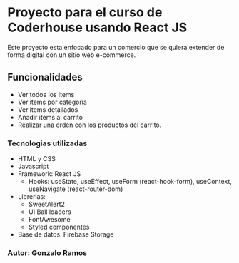 # Proyecto para el curso de Coderhouse usando React JS

Este proyecto esta enfocado para un comercio que se quiera extender de forma digital con un sitio web e-commerce.

## Funcionalidades
- Ver todos los items
- Ver items por categoria
- Ver items detallados
- Añadir items al carrito
- Realizar una orden con los productos del carrito.

### Tecnologias utilizadas
- HTML y CSS
- Javascript
- Framework: React JS
    - Hooks: useState, useEffect, useForm (react-hook-form), useContext, useNavigate (react-router-dom)
- Librerias:
    - SweetAlert2
    - UI Ball loaders
    - FontAwesome
    - Styled componentes
- Base de datos: Firebase Storage

### Autor: Gonzalo Ramos
